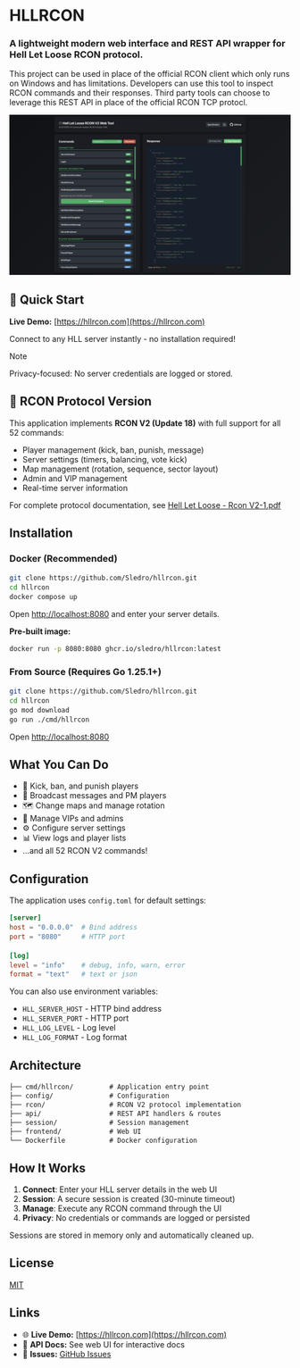 # HLLRCON

### A lightweight modern web interface and REST API wrapper for Hell Let Loose RCON protocol.

This project can be used in place of the official RCON client which only runs on Windows and has limitations. Developers can use this tool to inspect RCON commands and their responses. Third party tools can choose to leverage this REST API in place of the official RCON TCP protocl.

![HLL RCON Web UI Preview](frontend/static/preview.png)

## 🚀 Quick Start

**Live Demo:** [https://hllrcon.com](https://hllrcon.com)

Connect to any HLL server instantly - no installation required!

> [!NOTE]
> Privacy-focused: No server credentials are logged or stored.

## 📡 RCON Protocol Version

This application implements **RCON V2 (Update 18)** with full support for all 52 commands:

- Player management (kick, ban, punish, message)
- Server settings (timers, balancing, vote kick)
- Map management (rotation, sequence, sector layout)
- Admin and VIP management
- Real-time server information

For complete protocol documentation, see [Hell Let Loose - Rcon V2-1.pdf](frontend/static/Hell%20Let%20Loose%20-%20Rcon%20V2-1.pdf)

## Installation

### Docker (Recommended)

```bash
git clone https://github.com/Sledro/hllrcon.git
cd hllrcon
docker compose up
```

Open <http://localhost:8080> and enter your server details.

**Pre-built image:**

```bash
docker run -p 8080:8080 ghcr.io/sledro/hllrcon:latest
```

### From Source (Requires Go 1.25.1+)

```bash
git clone https://github.com/Sledro/hllrcon.git
cd hllrcon
go mod download
go run ./cmd/hllrcon
```

Open <http://localhost:8080>

## What You Can Do

- 👤 Kick, ban, and punish players
- 💬 Broadcast messages and PM players
- 🗺️ Change maps and manage rotation
- 👑 Manage VIPs and admins
- ⚙️ Configure server settings
- 📊 View logs and player lists
- ...and all 52 RCON V2 commands!

## Configuration

The application uses `config.toml` for default settings:

```toml
[server]
host = "0.0.0.0"  # Bind address
port = "8080"     # HTTP port

[log]
level = "info"    # debug, info, warn, error
format = "text"   # text or json
```

You can also use environment variables:

- `HLL_SERVER_HOST` - HTTP bind address
- `HLL_SERVER_PORT` - HTTP port
- `HLL_LOG_LEVEL` - Log level
- `HLL_LOG_FORMAT` - Log format

## Architecture

```text
├── cmd/hllrcon/         # Application entry point
├── config/              # Configuration
├── rcon/                # RCON V2 protocol implementation
├── api/                 # REST API handlers & routes
├── session/             # Session management
├── frontend/            # Web UI
└── Dockerfile           # Docker configuration
```

## How It Works

1. **Connect**: Enter your HLL server details in the web UI
2. **Session**: A secure session is created (30-minute timeout)
3. **Manage**: Execute any RCON command through the UI
4. **Privacy**: No credentials or commands are logged or persisted

Sessions are stored in memory only and automatically cleaned up.

## License

[MIT](LICENSE)

## Links

- 🌐 **Live Demo:** [https://hllrcon.com](https://hllrcon.com)
- 📖 **API Docs:** See web UI for interactive docs
- 🐛 **Issues:** [GitHub Issues](https://github.com/Sledro/hllrcon/issues)
